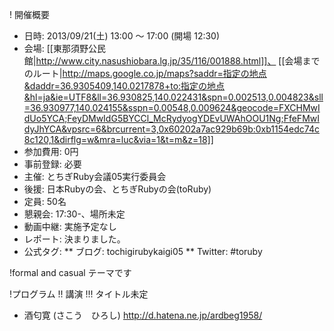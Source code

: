 ! 開催概要
* 日時: 2013/09/21(土) 13:00 〜 17:00 (開場 12:30)
* 会場: [[東那須野公民館|http://www.city.nasushiobara.lg.jp/35/116/001888.html]]、 [[会場までのルート|http://maps.google.co.jp/maps?saddr=指定の地点&daddr=36.9305409,140.0217878+to:指定の地点&hl=ja&ie=UTF8&ll=36.930825,140.022431&spn=0.002513,0.004823&sll=36.930977,140.024155&sspn=0.00548,0.009624&geocode=FXCHMwIdUo5YCA;FeyDMwIdG5BYCCl_McRydyogYDEvUWAhOOU1Ng;FfeFMwIdyJhYCA&vpsrc=6&brcurrent=3,0x60202a7ac929b69b:0xb1154edc74c8c120,1&dirflg=w&mra=luc&via=1&t=m&z=18]]
* 参加費用: 0円
* 事前登録: 必要
* 主催: とちぎRuby会議05実行委員会
* 後援: 日本Rubyの会、とちぎRubyの会(toRuby)
* 定員: 50名
* 懇親会: 17:30-、場所未定
* 動画中継: 実施予定なし
* レポート: 決まりました。
* 公式タグ:
** ブログ: tochigirubykaigi05
** Twitter: #toruby

!formal and casual
テーマです

!プログラム
!! 講演
!!! タイトル未定
* 酒匂寛 (さこう　ひろし) http://d.hatena.ne.jp/ardbeg1958/